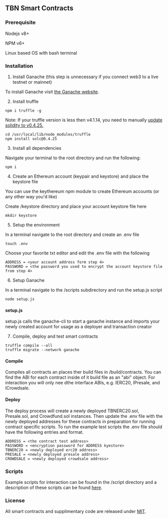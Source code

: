 ## TBN Smart Contracts

### Prerequisite

Nodejs v8+

NPM v6+

Linux based OS with bash terminal

### Installation

1. Install Ganache (this step is unnecessary if you connect web3 to a live testnet or mainnet)

To install Ganache visit [the Ganache website](https://truffleframework.com/ganache).


2. Install truffle

```
npm i truffle -g
```

Note: If your truffle version is less then v4.1.14, you need to manually [update solidity to v0.4.25.](https://www.google.com)

```
cd /usr/local/lib/node_modules/truffle
npm install solc@0.4.25
```


3. Install all dependencies

Navigate your terminal to the root directory  and run the following:
```
npm i
```

4. Create an Ethereum account (keypair and keystore) and place the keystore file

You can use the keythereum npm module to create Ethereum accounts (or any other way you'd like)

Create /keystore directory and place your account keystore file here 

```
mkdir keystore
```

5. Setup the environment

In a terminal navigate to the root directory and create an .env file
```
touch .env
```

Choose your favorite txt editor and edit the .env file with the following
```
ADDRESS = <your account address form step 4>
PASSWORD = <the password you used to encrypt the account keystore file from step 4>
```
6. Setup Ganache

In a terminal navigate to  the /scripts subdirectory and run the setup.js script
```
node setup.js
```

#### setup.js

setup.js calls the ganache-cli to start a ganache instance and imports your newly created account for usage as a deployer and transaction creator


7. Compile, deploy and test smart contracts

```
truffle compile --all
truffle migrate --network ganache
```

#### Compile

Compiles all contracts an places ther build files in /build/contracts. You can find the ABI for each contract inside of it build file as an "abi" object. For interaction you will only nee dthe interface ABIs, e.g. IERC20, IPresale, and ICrowdsale.

#### Deploy

The deploy process will create a newly deployed TBNERC20.sol, Presale.sol, and Crowdfund.sol instances.
Then update the .env file with the newly deployed addresses for these contracts in preparation for running contract specific scripts. To run the example test scripts the .env file should have the following entries and format.

```
ADDRESS = <the contract test address>
PASSWORD = <encryption password for ADDRESS kyestore>
TBNERC20 = <newly deployed erc20 address>
PRESALE = <newly deployed presale address>
CROWDSALE = <newly deployed crowdsale address>
```

### Scripts

Example scripts for interaction can be found in the /script directory and a description of these scripts can be found [here](https://github.com/tubiex/smart-contracts/tree/master/scripts/README.md).

### License

All smart contracts and supplimentary code are released under [MIT](https://github.com/tubiex/smart-contracts/LICENSE).